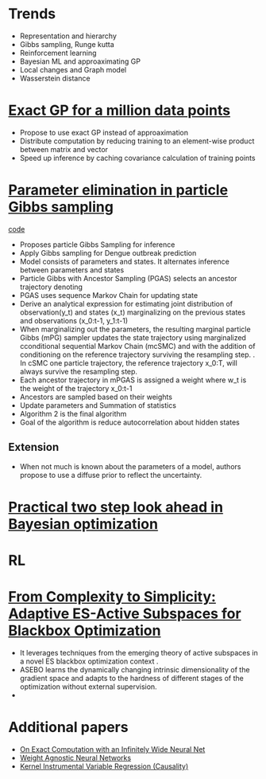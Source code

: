 # Trends
  * Representation and hierarchy
  * Gibbs sampling, Runge kutta
  * Reinforcement learning
  * Bayesian ML and approaximating GP
  * Local changes and Graph model
  * Wasserstein distance

# [Exact GP for a million data points](https://arxiv.org/pdf/1903.08114.pdf)

* Propose to use exact GP instead of approaximation
* Distribute computation by reducing training to an element-wise product between matrix and vector
* Speed up inference by caching covariance calculation of training points

# [Parameter elimination in particle Gibbs sampling](https://arxiv.org/pdf/1910.14145.pdf)
[code](https://github.com/uu-sml/birch-vector-borne-disease/tree/76288c12761293aeca9e8b452b0c678914848dae)
* Proposes particle Gibbs Sampling for inference
* Apply Gibbs sampling for Dengue outbreak prediction
* Model consists of parameters and states. It alternates inference between parameters and states
* Particle Gibbs with Ancestor Sampling (PGAS) selects an ancestor trajectory denoting 
* PGAS uses sequence Markov Chain for updating state
* Derive an analytical expression for estimating joint distribution of observation(y_t) and states (x_t) marginalizing on the previous states and observations (x_0:t-1, y_1:t-1)
* When marginalizing out the parameters, the resulting marginal particle Gibbs (mPG) sampler updates the state trajectory using marginalized cconditional sequential Markov Chain (mcSMC) and with the addition of conditioning on the reference trajectory surviving the resampling step. . In cSMC one particle trajectory, the reference trajectory x_0:T, will always survive the resampling step.
* Each ancestor trajectory in mPGAS is assigned a weight where w_t is the weight of the trajectory x_0:t-1
* Ancestors are sampled based on their weights
* Update parameters and Summation of statistics
* Algorithm 2 is the final algorithm
* Goal of the algorithm is reduce autocorrelation about hidden states

## Extension
* When not much is known about the parameters of a model, authors propose to use a diffuse prior to reflect the uncertainty.


# [Practical two step look ahead in Bayesian optimization](http://papers.nips.cc/paper/9174-practical-two-step-lookahead-bayesian-optimization.pdf)


# RL
# [From Complexity to Simplicity: Adaptive ES-Active Subspaces for Blackbox Optimization](http://papers.nips.cc/paper/9218-from-complexity-to-simplicity-adaptive-es-active-subspaces-for-blackbox-optimization.pdf)
* It leverages techniques from the emerging theory of active subspaces in a novel ES blackbox optimization context . 
* ASEBO learns the dynamically changing intrinsic dimensionality of the gradient space and adapts to the hardness of different stages of the optimization without external supervision.
* 

# Additional papers
* [On Exact Computation with an Infinitely Wide Neural Net](https://arxiv.org/pdf/1904.11955.pdf)
* [Weight Agnostic Neural Networks](https://arxiv.org/abs/1906.04358)
* [Kernel Instrumental Variable Regression (Causality)](https://arxiv.org/abs/1906.00232)
